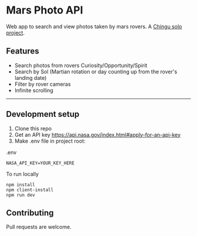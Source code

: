# Mars Photo API

Web app to search and view photos taken by mars rovers. A [Chingu solo project](https://github.com/chingu-voyages/soloproject-tier3-mars-photos).

## Features
- Search photos from rovers Curiosity/Opportunity/Spirit
- Search by Sol (Martian rotation or day counting up from the rover's landing date)
- Filter by rover cameras
- Infinite scrolling

-----

## Development setup 

1. Clone this repo
1. Get an API key https://api.nasa.gov/index.html#apply-for-an-api-key
1. Make .env file in project root: 

.env
```
NASA_API_KEY=YOUR_KEY_HERE
```

To run locally 
```
npm install
npm client-install
npm run dev
```

## Contributing
Pull requests are welcome.